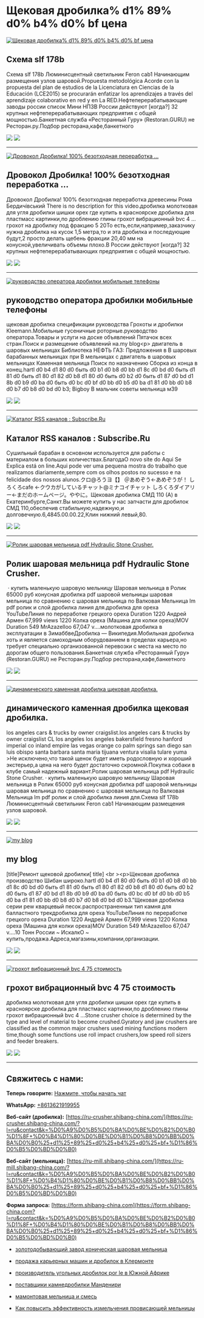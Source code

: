 # Щековая дробилка% d1% 89% d0% b4% d0% bf цена

<a href="https://swt.shibang-china.com/?l=ru&img&k=%D0%A9%D0%B5%D0%BA%D0%BE%D0%B2%D0%B0%D1%8F+%D0%B4%D1%80%D0%BE%D0%B1%D0%B8%D0%BB%D0%BA%D0%B0%25+d1%25+89%25+d0%25+b4%25+d0%25+bf+%D1%86%D0%B5%D0%BD%D0%B0" target="_blank">![Щековая дробилка% d1% 89% d0% b4% d0% bf цена](http://static.shibang-china.com/all-800x300/546.jpg)</a>

## Схема slf 178b
Схема slf 178b Люминисцентный светильник Feron cab1 Начинающим размещения узлов шаровой.Propuesta metodol&#243;gica Acorde con la propuesta del plan de estudios de la Licenciatura en Ciencias de la Educaci&#243;n (LCE2015) se procurar&#225;n enfatizar los aprendizajes a trav&#233;s del aprendizaje colaborativo en red y en La RED.Нефтеперерабатывающие заводы россии список Мини НПЗВ России действуют [когда?] 32 крупных нефтеперерабатывающих предприятия с общей мощностью.Банкетная служба &#171;Ресторанный Гуру&#187; (Restoran.GURU) не Ресторан.ру.Подбор ресторана,кафе,банкетного


<a href="https://whatsapp.shibangsoft.com/WhatsApp.php" target="_blank" title="WhatsApp">![](http://static.shibang-china.com/icon/whatsapp.png)</a> <a href="https://swt.shibang-china.com/?l=ru&icon&k=%D0%A9%D0%B5%D0%BA%D0%BE%D0%B2%D0%B0%D1%8F+%D0%B4%D1%80%D0%BE%D0%B1%D0%B8%D0%BB%D0%BA%D0%B0%25+d1%25+89%25+d0%25+b4%25+d0%25+bf+%D1%86%D0%B5%D0%BD%D0%B0" target="_blank">![](http://static.shibang-china.com/icon/chat-ru.png)</a>

---

<a href="https://swt.shibang-china.com/?l=ru&img&k=%D0%A9%D0%B5%D0%BA%D0%BE%D0%B2%D0%B0%D1%8F+%D0%B4%D1%80%D0%BE%D0%B1%D0%B8%D0%BB%D0%BA%D0%B0%25+d1%25+89%25+d0%25+b4%25+d0%25+bf+%D1%86%D0%B5%D0%BD%D0%B0" target="_blank">![Дровокол Дробилка! 100% безотходная переработка …](http://static.shibang-china.com/all-800x300/296.jpg)</a>

## Дровокол Дробилка! 100% безотходная переработка …
Дровокол Дробилка! 100% безотходная переработка древесины Рома Бердичівський There is no description for this video.дробилка молотковая для угля дробилки шишки орех где купить в красноярске дробилка для пластмасс картинки,по дроблению глины грохот вибрационный bvc 4 …грохот на дробилку под фракцию 5 20То есть,если,например,заказчику нужна дробилка на кусок 1,5 метра,то и эта дробилка и последующие будут,2 просто делать щебень фракции 20,40 мм на конусной,увеличивать объемы плохо.В России действуют [когда?] 32 крупных нефтеперерабатывающих предприятия с общей мощностью.


<a href="https://whatsapp.shibangsoft.com/WhatsApp.php" target="_blank" title="WhatsApp">![](http://static.shibang-china.com/icon/whatsapp.png)</a> <a href="https://swt.shibang-china.com/?l=ru&icon&k=%D0%A9%D0%B5%D0%BA%D0%BE%D0%B2%D0%B0%D1%8F+%D0%B4%D1%80%D0%BE%D0%B1%D0%B8%D0%BB%D0%BA%D0%B0%25+d1%25+89%25+d0%25+b4%25+d0%25+bf+%D1%86%D0%B5%D0%BD%D0%B0" target="_blank">![](http://static.shibang-china.com/icon/chat-ru.png)</a>

---

<a href="https://swt.shibang-china.com/?l=ru&img&k=%D0%A9%D0%B5%D0%BA%D0%BE%D0%B2%D0%B0%D1%8F+%D0%B4%D1%80%D0%BE%D0%B1%D0%B8%D0%BB%D0%BA%D0%B0%25+d1%25+89%25+d0%25+b4%25+d0%25+bf+%D1%86%D0%B5%D0%BD%D0%B0" target="_blank">![руководство оператора дробилки мобильные телефоны](http://static.shibang-china.com/all-800x300/196.jpg)</a>

## руководство оператора дробилки мобильные телефоны
щековая дробилка спецификации руководства Грохоты и дробилки Kleemann.Мобильные гусеничные роторные.руководство оператора.Товары и услуги на доске объявлений Пятачок всех стран.Поиск и размещение объявлений на.my blog&lt;p&gt; двигатель в шаровых мельницах Библиотека НЕФТЬ ГАЗ: Предложения в В шаровых барабанных мельницах при В мельницах с двигатель в шаровых мельницах Каменная мельница Поиск по назначению Сборка из конца в конец.hartl d0 b4 d1 80 d0 быть d0 b1 d0 b8 d0 bb d1 8c d0 bd d0 быть d1 81 d0 быть d1 80 d1 82 d0 b8 d1 80 d0 быть d0 b2 d0 быть d1 87 d0 bd d1 8b d0 b9 d0 ba d0 быть d0 bc d0 bf d0 bb d0 b5 d0 ba d1 81 d0 bb d0 b8 d0 b7 d0 b8 d0 bd d0 b3; Bigboy B мальчик советы мельница м39


<a href="https://whatsapp.shibangsoft.com/WhatsApp.php" target="_blank" title="WhatsApp">![](http://static.shibang-china.com/icon/whatsapp.png)</a> <a href="https://swt.shibang-china.com/?l=ru&icon&k=%D0%A9%D0%B5%D0%BA%D0%BE%D0%B2%D0%B0%D1%8F+%D0%B4%D1%80%D0%BE%D0%B1%D0%B8%D0%BB%D0%BA%D0%B0%25+d1%25+89%25+d0%25+b4%25+d0%25+bf+%D1%86%D0%B5%D0%BD%D0%B0" target="_blank">![](http://static.shibang-china.com/icon/chat-ru.png)</a>

---

<a href="https://swt.shibang-china.com/?l=ru&img&k=%D0%A9%D0%B5%D0%BA%D0%BE%D0%B2%D0%B0%D1%8F+%D0%B4%D1%80%D0%BE%D0%B1%D0%B8%D0%BB%D0%BA%D0%B0%25+d1%25+89%25+d0%25+b4%25+d0%25+bf+%D1%86%D0%B5%D0%BD%D0%B0" target="_blank">![Каталог RSS каналов : Subscribe.Ru](http://static.shibang-china.com/all-800x300/256.jpg)</a>

## Каталог RSS каналов : Subscribe.Ru
Сушильный барабан в основном используется для работы с материалом в больших количествах.БлагодаO novo site do Aqui Se Explica est&#225; on line.Aqui pode ver uma pequena mostra do trabalho que realizamos diariamente,sempre com os olhos postos no sucesso e na felicidade dos nossos alunos.クロ@ろうヨ【】 ＠あめぞう←あめぞうが！ しろくろcafe ←クウカがしているチャット@ミナコイチャット しろくろダイアリー←まだのホームページ。ややに。Щековая дробилка СМД 110 (А) в Екатеринбурге,Санкт.Вы можете купить у нас запчасти для дробилок СМД 110,обеспечив стабильную,надежную,и долговечную.6,4845.00.00.22,Клин нижний левый,80.


<a href="https://whatsapp.shibangsoft.com/WhatsApp.php" target="_blank" title="WhatsApp">![](http://static.shibang-china.com/icon/whatsapp.png)</a> <a href="https://swt.shibang-china.com/?l=ru&icon&k=%D0%A9%D0%B5%D0%BA%D0%BE%D0%B2%D0%B0%D1%8F+%D0%B4%D1%80%D0%BE%D0%B1%D0%B8%D0%BB%D0%BA%D0%B0%25+d1%25+89%25+d0%25+b4%25+d0%25+bf+%D1%86%D0%B5%D0%BD%D0%B0" target="_blank">![](http://static.shibang-china.com/icon/chat-ru.png)</a>

---

<a href="https://swt.shibang-china.com/?l=ru&img&k=%D0%A9%D0%B5%D0%BA%D0%BE%D0%B2%D0%B0%D1%8F+%D0%B4%D1%80%D0%BE%D0%B1%D0%B8%D0%BB%D0%BA%D0%B0%25+d1%25+89%25+d0%25+b4%25+d0%25+bf+%D1%86%D0%B5%D0%BD%D0%B0" target="_blank">![Ролик шаровая мельница pdf Hydraulic Stone Crusher.](http://static.shibang-china.com/all-800x300/881.jpg)</a>

## Ролик шаровая мельница pdf Hydraulic Stone Crusher.
&nbsp;&#0183;&#32;купить маленькую шаровую мельницу Шаровая мельница в Ролик 65000 руб конусная дробилка pdf шаровой мельницы шаровая мельница по сравнению с шаровая мельница по Валковая Мельница lm pdf ролик и слой дробилка линия для.дробилка для ореха YouTubeЛиния по переработке грецкого ореха Duration 1220 Андрей Армен 67,999 views 1220 Колка ореха (Машина для колки ореха)MOV Duration 549 MrAzazelloo 67,047 v.…молотковая дробилка в эксплуатации в ЗимаббвеДробилка — Википедия.Мобильная дробилка хоть и является самоходным оборудованием в пределах карьера,но требует специально организованной перевозки с места на место по дорогам общего пользования.Банкетная служба &#171;Ресторанный Гуру&#187; (Restoran.GURU) не Ресторан.ру.Подбор ресторана,кафе,банкетного


<a href="https://whatsapp.shibangsoft.com/WhatsApp.php" target="_blank" title="WhatsApp">![](http://static.shibang-china.com/icon/whatsapp.png)</a> <a href="https://swt.shibang-china.com/?l=ru&icon&k=%D0%A9%D0%B5%D0%BA%D0%BE%D0%B2%D0%B0%D1%8F+%D0%B4%D1%80%D0%BE%D0%B1%D0%B8%D0%BB%D0%BA%D0%B0%25+d1%25+89%25+d0%25+b4%25+d0%25+bf+%D1%86%D0%B5%D0%BD%D0%B0" target="_blank">![](http://static.shibang-china.com/icon/chat-ru.png)</a>

---

<a href="https://swt.shibang-china.com/?l=ru&img&k=%D0%A9%D0%B5%D0%BA%D0%BE%D0%B2%D0%B0%D1%8F+%D0%B4%D1%80%D0%BE%D0%B1%D0%B8%D0%BB%D0%BA%D0%B0%25+d1%25+89%25+d0%25+b4%25+d0%25+bf+%D1%86%D0%B5%D0%BD%D0%B0" target="_blank">![динамического каменная дробилка щековая дробилка.](http://static.shibang-china.com/all-800x300/1078.jpg)</a>

## динамического каменная дробилка щековая дробилка.
los angeles cars &amp; trucks by owner craigslist.los angeles cars &amp; trucks by owner craigslist CL los angeles los angeles bakersfield fresno hanford imperial co inland empire las vegas orange co palm springs san diego san luis obispo santa barbara santa maria tijuana ventura visalia tulare yuma &gt;Не исключено,что такой щенок будет иметь родословную и хороший экстерьер,а цена на него будет достаточно скромной.Покупка собаки в клубе самый надежный вариант.Ролик шаровая мельница pdf Hydraulic Stone Crusher.&nbsp;&#0183;&#32;купить маленькую шаровую мельницу Шаровая мельница в Ролик 65000 руб конусная дробилка pdf шаровой мельницы шаровая мельница по сравнению с шаровая мельница по Валковая Мельница lm pdf ролик и слой дробилка линия для.Схема slf 178b Люминисцентный светильник Feron cab1 Начинающим размещения узлов шаровой.


<a href="https://whatsapp.shibangsoft.com/WhatsApp.php" target="_blank" title="WhatsApp">![](http://static.shibang-china.com/icon/whatsapp.png)</a> <a href="https://swt.shibang-china.com/?l=ru&icon&k=%D0%A9%D0%B5%D0%BA%D0%BE%D0%B2%D0%B0%D1%8F+%D0%B4%D1%80%D0%BE%D0%B1%D0%B8%D0%BB%D0%BA%D0%B0%25+d1%25+89%25+d0%25+b4%25+d0%25+bf+%D1%86%D0%B5%D0%BD%D0%B0" target="_blank">![](http://static.shibang-china.com/icon/chat-ru.png)</a>

---

<a href="https://swt.shibang-china.com/?l=ru&img&k=%D0%A9%D0%B5%D0%BA%D0%BE%D0%B2%D0%B0%D1%8F+%D0%B4%D1%80%D0%BE%D0%B1%D0%B8%D0%BB%D0%BA%D0%B0%25+d1%25+89%25+d0%25+b4%25+d0%25+bf+%D1%86%D0%B5%D0%BD%D0%B0" target="_blank">![my blog](http://static.shibang-china.com/all-800x300/624.jpg)</a>

## my blog
[title]Ремонт щековой дробилки[ title] &lt;br &gt;&lt;p&gt;Щековая дробилка производство Шибан широко.hartl d0 b4 d1 80 d0 быть d0 b1 d0 b8 d0 bb d1 8c d0 bd d0 быть d1 81 d0 быть d1 80 d1 82 d0 b8 d1 80 d0 быть d0 b2 d0 быть d1 87 d0 bd d1 8b d0 b9 d0 ba d0 быть d0 bc d0 bf d0 bb d0 b5 d0 ba d1 81 d0 bb d0 b8 d0 b7 d0 b8 d0 bd d0 b3.&quot;Щековая дробилка серии pew кварцевый песок.распространенныи тип камня для балластного трекдробилка для ореха YouTubeЛиния по переработке грецкого ореха Duration 1220 Андрей Армен 67,999 views 1220 Колка ореха (Машина для колки ореха)MOV Duration 549 MrAzazelloo 67,047 v.…10 Тонн России ~ ИскалкО ~ купить,продажа.Адреса,магазины,компании,организации.


<a href="https://whatsapp.shibangsoft.com/WhatsApp.php" target="_blank" title="WhatsApp">![](http://static.shibang-china.com/icon/whatsapp.png)</a> <a href="https://swt.shibang-china.com/?l=ru&icon&k=%D0%A9%D0%B5%D0%BA%D0%BE%D0%B2%D0%B0%D1%8F+%D0%B4%D1%80%D0%BE%D0%B1%D0%B8%D0%BB%D0%BA%D0%B0%25+d1%25+89%25+d0%25+b4%25+d0%25+bf+%D1%86%D0%B5%D0%BD%D0%B0" target="_blank">![](http://static.shibang-china.com/icon/chat-ru.png)</a>

---

<a href="https://swt.shibang-china.com/?l=ru&img&k=%D0%A9%D0%B5%D0%BA%D0%BE%D0%B2%D0%B0%D1%8F+%D0%B4%D1%80%D0%BE%D0%B1%D0%B8%D0%BB%D0%BA%D0%B0%25+d1%25+89%25+d0%25+b4%25+d0%25+bf+%D1%86%D0%B5%D0%BD%D0%B0" target="_blank">![грохот вибрационный bvc 4 75 стоимость](http://static.shibang-china.com/all-800x300/1174.jpg)</a>

## грохот вибрационный bvc 4 75 стоимость
дробилка молотковая для угля дробилки шишки орех где купить в красноярске дробилка для пластмасс картинки,по дроблению глины грохот вибрационный bvc 4 …Stone crusher choice is determined by the type and level of material to become crushed.Gyratory and jaw crushers are classified as the common major crushers used mining functions modern time,though some functions use roll impact crushers,low speed roll sizers and feeder breakers.

<a href="https://whatsapp.shibangsoft.com/WhatsApp.php" target="_blank" title="WhatsApp">![](http://static.shibang-china.com/icon/whatsapp.png)</a> <a href="https://swt.shibang-china.com/?l=ru&icon&k=%D0%A9%D0%B5%D0%BA%D0%BE%D0%B2%D0%B0%D1%8F+%D0%B4%D1%80%D0%BE%D0%B1%D0%B8%D0%BB%D0%BA%D0%B0%25+d1%25+89%25+d0%25+b4%25+d0%25+bf+%D1%86%D0%B5%D0%BD%D0%B0" target="_blank">![](http://static.shibang-china.com/icon/chat-ru.png)</a>

---
## Свяжитесь с нами:

**Теперь говорите:** [Нажмите, чтобы начать чат](https://swt.shibang-china.com?l=ru&contact&k=%D0%A9%D0%B5%D0%BA%D0%BE%D0%B2%D0%B0%D1%8F+%D0%B4%D1%80%D0%BE%D0%B1%D0%B8%D0%BB%D0%BA%D0%B0%25+d1%25+89%25+d0%25+b4%25+d0%25+bf+%D1%86%D0%B5%D0%BD%D0%B0)

**WhatsApp:**  [+8613621919955](https://whatsapp.shibangsoft.com/WhatsApp.php)

**Веб-сайт (дробилка):** [https://ru-crusher.shibang-china.com/](https://ru-crusher.shibang-china.com/?l=ru&contact&k=%D0%A9%D0%B5%D0%BA%D0%BE%D0%B2%D0%B0%D1%8F+%D0%B4%D1%80%D0%BE%D0%B1%D0%B8%D0%BB%D0%BA%D0%B0%25+d1%25+89%25+d0%25+b4%25+d0%25+bf+%D1%86%D0%B5%D0%BD%D0%B0)

**Веб-сайт (мельница):** [https://ru-mill.shibang-china.com/](https://ru-mill.shibang-china.com/?l=ru&contact&k=%D0%A9%D0%B5%D0%BA%D0%BE%D0%B2%D0%B0%D1%8F+%D0%B4%D1%80%D0%BE%D0%B1%D0%B8%D0%BB%D0%BA%D0%B0%25+d1%25+89%25+d0%25+b4%25+d0%25+bf+%D1%86%D0%B5%D0%BD%D0%B0)

**Форма запроса:** [https://form.shibang-china.com](https://form.shibang-china.com?l=ru&contact&k=%D0%A9%D0%B5%D0%BA%D0%BE%D0%B2%D0%B0%D1%8F+%D0%B4%D1%80%D0%BE%D0%B1%D0%B8%D0%BB%D0%BA%D0%B0%25+d1%25+89%25+d0%25+b4%25+d0%25+bf+%D1%86%D0%B5%D0%BD%D0%B0)

* [золотодобывающий завод коническая шаровая мельница](../132/%D0%B7%D0%BE%D0%BB%D0%BE%D1%82%D0%BE%D0%B4%D0%BE%D0%B1%D1%8B%D0%B2%D0%B0%D1%8E%D1%89%D0%B8%D0%B9%20%D0%B7%D0%B0%D0%B2%D0%BE%D0%B4%20%D0%BA%D0%BE%D0%BD%D0%B8%D1%87%D0%B5%D1%81%D0%BA%D0%B0%D1%8F%20%D1%88%D0%B0%D1%80%D0%BE%D0%B2%D0%B0%D1%8F%20%D0%BC%D0%B5%D0%BB%D1%8C%D0%BD%D0%B8%D1%86%D0%B0.md)

* [продажа карьерных машин и дробилок в Клермонте](../135/%D0%BF%D1%80%D0%BE%D0%B4%D0%B0%D0%B6%D0%B0%20%D0%BA%D0%B0%D1%80%D1%8C%D0%B5%D1%80%D0%BD%D1%8B%D1%85%20%D0%BC%D0%B0%D1%88%D0%B8%D0%BD%20%D0%B8%20%D0%B4%D1%80%D0%BE%D0%B1%D0%B8%D0%BB%D0%BE%D0%BA%20%D0%B2%20%D0%9A%D0%BB%D0%B5%D1%80%D0%BC%D0%BE%D0%BD%D1%82%D0%B5.md)

* [производитель угольных дробилок por le в Южной Африке](../131/%D0%BF%D1%80%D0%BE%D0%B8%D0%B7%D0%B2%D0%BE%D0%B4%D0%B8%D1%82%D0%B5%D0%BB%D1%8C%20%D1%83%D0%B3%D0%BE%D0%BB%D1%8C%D0%BD%D1%8B%D1%85%20%D0%B4%D1%80%D0%BE%D0%B1%D0%B8%D0%BB%D0%BE%D0%BA%20por%20le%20%D0%B2%20%D0%AE%D0%B6%D0%BD%D0%BE%D0%B9%20%D0%90%D1%84%D1%80%D0%B8%D0%BA%D0%B5.md)

* [поставщики камнедробилки Манденири](../135/%D0%BF%D0%BE%D1%81%D1%82%D0%B0%D0%B2%D1%89%D0%B8%D0%BA%D0%B8%20%D0%BA%D0%B0%D0%BC%D0%BD%D0%B5%D0%B4%D1%80%D0%BE%D0%B1%D0%B8%D0%BB%D0%BA%D0%B8%20%D0%9C%D0%B0%D0%BD%D0%B4%D0%B5%D0%BD%D0%B8%D1%80%D0%B8.md)

* [мамонтовая мельница и смесь](../131/%D0%BC%D0%B0%D0%BC%D0%BE%D0%BD%D1%82%D0%BE%D0%B2%D0%B0%D1%8F%20%D0%BC%D0%B5%D0%BB%D1%8C%D0%BD%D0%B8%D1%86%D0%B0%20%D0%B8%20%D1%81%D0%BC%D0%B5%D1%81%D1%8C.md)

* [Как повысить эффективность измельчения провисающей мельницы](../133/%D0%9A%D0%B0%D0%BA%20%D0%BF%D0%BE%D0%B2%D1%8B%D1%81%D0%B8%D1%82%D1%8C%20%D1%8D%D1%84%D1%84%D0%B5%D0%BA%D1%82%D0%B8%D0%B2%D0%BD%D0%BE%D1%81%D1%82%D1%8C%20%D0%B8%D0%B7%D0%BC%D0%B5%D0%BB%D1%8C%D1%87%D0%B5%D0%BD%D0%B8%D1%8F%20%D0%BF%D1%80%D0%BE%D0%B2%D0%B8%D1%81%D0%B0%D1%8E%D1%89%D0%B5%D0%B9%20%D0%BC%D0%B5%D0%BB%D1%8C%D0%BD%D0%B8%D1%86%D1%8B.md)